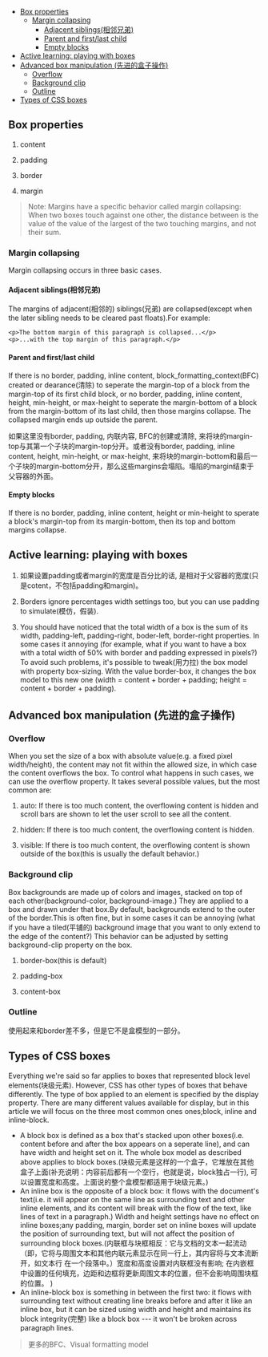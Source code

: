 <!-- vim-markdown-toc GFM -->
* [Box properties](#box-properties)
	* [Margin collapsing](#margin-collapsing)
		* [Adjacent siblings(相邻兄弟)](#adjacent-siblings相邻兄弟)
		* [Parent and first/last child](#parent-and-firstlast-child)
		* [Empty blocks](#empty-blocks)
* [Active learning: playing with boxes](#active-learning-playing-with-boxes)
* [Advanced box manipulation (先进的盒子操作)](#advanced-box-manipulation-先进的盒子操作)
	* [Overflow](#overflow)
	* [Background clip](#background-clip)
	* [Outline](#outline)
* [Types of CSS boxes](#types-of-css-boxes)

<!-- vim-markdown-toc -->

## Box properties

1. content

2. padding

3. border

4. margin

> Note: Margins have a specific behavior called margin collapsing: When two boxes touch against one other, the distance between is the value of the value of the largest of the two touching margins, and not their sum.

### Margin collapsing 

Margin collapsing occurs in three basic cases.

#### Adjacent siblings(相邻兄弟)
	
The margins of adjacent(相邻的) siblings(兄弟) are collapsed(except when the later sibling needs to be cleared past floats).For example:

```
<p>The bottom margin of this paragraph is collapsed...</p>
<p>...with the top margin of this paragraph.</p>
```

#### Parent and first/last child

If there is no border, padding, inline content, block_formatting_context(BFC) created or dearance(清除) to seperate the margin-top of a block from the margin-top of its first child block, or no border, padding, inline content, height, min-height, or max-height to seperate the margin-bottom of a block from the margin-bottom of its last child, then those margins collapse. The collapsed margin ends up outside the parent.

如果这里没有border, padding, 内联内容, BFC的创建或清除, 来将块的margin-top与其第一个子块的margin-top分开。或者没有border, padding, inline content, height, min-height, or max-height, 来将块的margin-bottom和最后一个子块的margin-bottom分开，那么这些margins会塌陷。塌陷的margin结束于父容器的外面。

#### Empty blocks

If there is no border, padding, inline content, height or min-height to sperate a block's margin-top from its margin-bottom, then its top and bottom margins collapse.

## Active learning: playing with boxes 

1. 如果设置padding或者margin的宽度是百分比的话, 是相对于父容器的宽度(只是cotent，不包括padding和margin)。

2. Borders ignore percentages width settings too, but you can use padding to simulate(模仿，假装).

3. You should have noticed that the total width of a box is the sum of its width, padding-left, padding-right, boder-left, border-right properties. In some cases it annoying  (for example, what if you want to have a box with a total width of 50% with border and padding expressed in pixels?) To avoid such problems, it's possible to tweak(用力拉) the box model with property box-sizing. With the value border-box, it changes the box model to this new one (width = content + border + padding; height = content + border + padding).

## Advanced box manipulation (先进的盒子操作)

### Overflow

When you set the size of a box with absolute value(e.g. a fixed pixel width/height), the content may not fit within the allowed size, in which case the content overflows the box. To control what happens in such cases, we can use the overflow property. It takes several possible values, but the most common are:

1. auto: If there is too much content, the overflowing content is hidden and scroll bars are shown to let the user scroll to see all the content.

2. hidden: If there is too much content, the overflowing content is hidden.

3. visible: If there is too much content, the overflowing content is shown outside of the box(this is usually the default behavior.)

### Background clip

Box backgrounds are made up of colors and images, stacked on top of each other(background-color, background-image.) They are applied to a box and drawn under that box.By default, backgrounds extend to the outer of the border.This is often fine, but in some cases it can be annoying (what if you have a tiled(平铺的) background image that you want to only extend to the edge of the content?) This behavior can be adjusted by setting background-clip property on the box.

1. border-box(this is default)

2. padding-box

3. content-box

### Outline

使用起来和border差不多，但是它不是盒模型的一部分。

## Types of CSS boxes

Everything we're said  so far applies to boxes that represented block level elements(块级元素). However, CSS has other types of boxes that behave differently. The type of box applied to an element is specified by the display property. There are many different values available for display, but in this article we will focus on the three most common ones ones;block, inline and inline-block.

* A block box is defined as a box that's stacked upon other boxes(i.e. content before and after the box appears on a seperate line), and can have width and height set on it. The whole box model as described above applies to block boxes.(块级元素是这样的一个盒子，它堆放在其他盒子上面(补充说明：内容前后都有一个空行，也就是说，block独占一行), 可以设置宽度和高度。上面说的整个盒模型都适用于块级元素。)
* An inline box is the opposite of a block box: it flows with the document's text(i.e. it will appear on the same line as surrounding text and other inline elements, and its content will break with the flow of the text, like lines of text in a paragraph.) Width and height settings have no effect on inline boxes;any padding, margin, border set on inline boxes will update the position of surrounding text, but will not affect the position of surrounding block boxes.(内联框与块框相反：它与文档的文本一起流动（即，它将与周围文本和其他内联元素显示在同一行上，其内容将与文本流断开，如文本行 在一个段落中。）宽度和高度设置对内联框没有影响; 在内嵌框中设置的任何填充，边距和边框将更新周围文本的位置，但不会影响周围块框的位置。
)
* An inline-block box is something in between the first two: it flows with surrounding text without creating line breaks before and after it like an inline box, but it can be sized using width and height and maintains its block integrity(完整) like a block box --- it won't be broken across paragraph lines.

> 更多的BFC、Visual formatting model